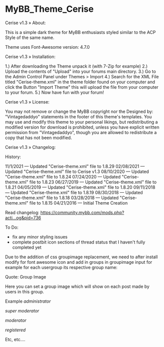 # MyBB_Theme_Cerise

Cerise v1.3
» About:

This is a simple dark theme for MyBB enthusiasts styled similar to the ACP Style of the same name.

Theme uses Font-Awesome version: 4.7.0

Cerise v1.3
» Installation:

1.) After downloading the Theme unpack it (with 7-Zip for example)
2.) Upload the contents of "Upload" into your forums main directory.
3.) Go to the Admin Control Panel under Themes > Import
4.) Search for the XML File titled "Cerise-theme.xml" in the theme folder found on your computer and click the Button "Import Theme" this will upload the file from your computer to your forum.
5.) Now have fun with your forum!

Cerise v1.3
» License:

You may not remove or change the MyBB copyright nor the Designed by: "Vintagedaddyo" statements in the footer of this theme's templates. You may use and modify this theme to your personal likings, but redistributing a modified version for download is prohibited, unless you have explicit written permission from "Vintagedaddyo", though you are allowed to redistribute a copy that has not been modified.

Cerise v1.3
» Changelog:

History:

11/1/2021 — Updated "Cerise-theme.xml" file to 1.8.29
02/08/2021 — Updated "Cerise-theme.xml" file to Cerise v1.3
08/10/2020 — Updated "Cerise-theme.xml" file to 1.8.24
07/24/2020 — Updated "Cerise-theme.xml" file to 1.8.23
06/27/2019 — Updated "Cerise-theme.xml" file to 1.8.21
04/05/2019 — Updated "Cerise-theme.xml" file to 1.8.20
09/11/2018 — Updated "Cerise-theme.xml" file to 1.8.19
08/30/2018 — Updated "Cerise-theme.xml" file to 1.8.18
03/28/2018 — Updated "Cerise-theme.xml" file to 1.8.15
04/21/2016 — Initial Theme Creation

Read changelog:
https://community.mybb.com/mods.php?acti...og&pid=736

To Do:
* fix any minor styling issues
* complete postbit icon sections of thread status that I haven't fully completed yet



Due to the addition of css groupimage replacement, we need to after install modify for font awesome icon and add in groups in groupimage input for example for each usergroup its respective group name:

Quote:
Group Image

Here you can set a group image which will show on each post made by users in this group.

Example
<icon class="fa fa-cog"></icon><i>administrator</i>




<icon class="fa fa-gavel"></icon><i>super moderator</i>




<icon class="fa fa-gavel"></icon><i>moderator</i>




<icon class="fa fa-user"></icon><i>registered</i>


Etc, etc....
